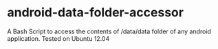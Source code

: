 android-data-folder-accessor
============================

A Bash Script to access the contents of /data/data folder of any android application. Tested on Ubuntu 12.04

